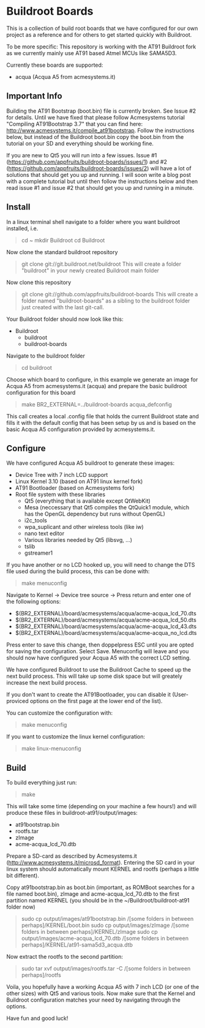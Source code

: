 # Buildroot Boards
This is a collection of build root boards that we have configured for our own project as a reference and for others to get started quickly with Buildroot.

To be more specific: This repository is working with the AT91 Buildroot fork as we currently mainly use AT91 based Atmel MCUs like SAMA5D3.

Currently these boards are supported:

* acqua (Acqua A5 from acmesystems.it)

## Important Info
Building the AT91 Bootstrap (boot.bin) file is currently broken. See Issue #2 for details. Until we have fixed that please follow Acmesystems tutorial "Compiling AT91Bootstrap 3.7" that you can find here: http://www.acmesystems.it/compile_at91bootstrap. Follow the instructions below, but instead of the Buildroot boot.bin copy the boot.bin from the tutorial on your SD and everything should be working fine.

If you are new to Qt5 you will run into a few issues. Issue #1 (https://github.com/appfruits/buildroot-boards/issues/1) and #2 (https://github.com/appfruits/buildroot-boards/issues/2) will have a lot of solutions that should get you up and running. I will soon write a blog post with a complete tutorial but until then follow the instructions below and then read issue #1 and issue #2 that should get you up and running in a minute.

## Install

In a linux terminal shell navigate to a folder where you want buildroot installed, i.e.
> cd ~
> mkdir Buildroot
> cd Buildroot

Now clone the standard buildroot repository
> git clone git://git.buildroot.net/buildroot
This will create a folder "buildroot" in your newly created Buildroot main folder

Now clone this repository
> git clone git://github.com/appfruits/buildroot-boards
This will create a folder named "buildroot-boards" as a sibling to the buildroot folder just created with the last git-call.

Your Buildroot folder should now look like this:

* Buildroot
  * buildroot
  * buildroot-boards

Navigate to the buildroot folder
> cd buildroot

Choose which board to configure, in this example we generate an image for Acqua A5 from acmesystems.it (acqua) and prepare the basic buildroot configuration for this board
> make BR2_EXTERNAL=../buildroot-boards acqua_defconfig

This call creates a local .config file that holds the current Buildroot state and fills it with the default config that has been setup by us and is based on the basic Acqua A5 configuration provided by acmesystems.it.

## Configure

We have configured Acqua A5 buildroot to generate these images:
* Device Tree with 7 inch LCD support
* Linux Kernel 3.10 (based on AT91 linux kernel fork)
* AT91 Bootloader (based on Acmesystems fork)
* Root file system with these libraries
  * Qt5 (everything that is available except QtWebKit)
  * Mesa (neccessary that Qt5 compiles the QtQuick1 module, which has the OpenGL dependency but runs without OpenGL)
  * i2c_tools
  * wpa_suplicant and other wireless tools (like iw)
  * nano text editor
  * Various libraries needed by Qt5 (libsvg, ...)
  * tslib
  * gstreamer1

If you have another or no LCD hooked up, you will need to change the DTS file used during the build process, this can be done with:
> make menuconfig

Navigate to Kernel -> Device tree source -> Press return and enter one of the following options:
* $(BR2_EXTERNAL)/board/acmesystems/acqua/acme-acqua_lcd_70.dts
* $(BR2_EXTERNAL)/board/acmesystems/acqua/acme-acqua_lcd_50.dts
* $(BR2_EXTERNAL)/board/acmesystems/acqua/acme-acqua_lcd_43.dts
* $(BR2_EXTERNAL)/board/acmesystems/acqua/acme-acqua_no_lcd.dts

Press enter to save this change, then doppelpress ESC until you are opted for saving the configuration. Select Save. Menuconfig will leave and you should now have configured your Acqua A5 with the correct LCD setting.

We have configured Buildroot to use the Buildroot Cache to speed up the next build process. This will take up some disk space but will greately increase the next build process.

If you don't want to create the AT91Bootloader, you can disable it (User-proviced options on the first page at the lower end of the list). 

You can customize the configuration with:
> make menuconfig

If you want to customize the linux kernel configuration:
> make linux-menuconfig

## Build

To build everything just run:
> make

This will take some time (depending on your machine a few hours!) and will produce these files in buildroot-at91/output/images:
* at91bootstrap.bin
* rootfs.tar
* zImage
* acme-acqua_lcd_70.dtb

Prepare a SD-card as described by Acmesystems.it (http://www.acmesystems.it/microsd_format). Entering the SD card in your linux system should automatically mount KERNEL and rootfs (perhaps a little bit different).

Copy at91bootstrap.bin as boot.bin (important, as ROMBoot searches for a file named boot.bin), zImage and acme-acqua_lcd_70.dtb to the first partition named KERNEL (you should be in the ~/Buildroot/buildroot-at91 folder now)
> sudo cp output/images/at91bootstrap.bin /[some folders in between perhaps]/KERNEL/boot.bin
> sudo cp output/images/zImage /[some folders in between perhaps]/KERNEL/zImage
> sudo cp output/images/acme-acqua_lcd_70.dtb /[some folders in between perhaps]/KERNEL/at91-sama5d3_acqua.dtb

Now extract the rootfs to the second partition:
> sudo tar xvf output/images/rootfs.tar -C /[some folders in between perhaps]/rootfs

Voila, you hopefully have a working Acqua A5 with 7 inch LCD (or one of the other sizes) with Qt5 and various tools. Now make sure that the Kernel and Buildroot configuration matches your need by navigating through the options.

Have fun and good luck!
